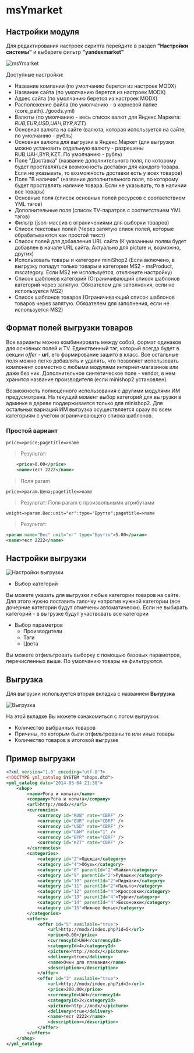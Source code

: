 # msYmarket

## Настройки модуля

Для редактирования настроек скрипта перейдите в раздел **"Настройки системы"** и выберите фильтр **"yandexmarket"**

![msYmarket](https://file.modx.pro/files/c/5/d/c5d2374dd38b264392a122a128cd866a.png)

Доступные настройки:

* Название компании (по умолчанию берется из настроек MODX)
* Название сайта (по умолчанию берется из настроек MODX)
* Адрес сайта (по умолчанию берется из настроек MODX)
* Расположение файла (по умолчанию - в корневой папке {core_path}../goods.yml)
* Валюты (по умолчанию - весь список валют для Яндекс.Маркета: _RUB,EUR,USD,UAH,BYR,KZT_)
* Основная валюта на сайте (валюта, которая используется на сайте, по умолчанию - рубль)
* Основная валюта для выгрузки в Яндекс.Маркет (для выгрузки можно установить отдельную валюту - разрешены RUB,UAH,BYR,KZT. По умолчанию - рубль)
* Поле "Доставка" (название дополнительного поля, по которому будет проставляться возможность доставки для каждого товара. Если не указывать, то возможность доставки есть у всех товаров)
* Поле "В наличии" (название дополнительного поля, по которому будет проставлять наличие товара. Если не указывать, то в наличии все товары)
* Основные поля (список основных полей ресурсов с соответствием YML тэгов)
* Дополнительные поля (список TV-паратров с соответствием YML тэгов)
* Фильтр (json-массив с ограничениями для выборки товаров)
* Список текстовых полей (Через запятую спиок полей, которые обрабатываются как простой текст)
* Список полей для добавления URL сайта (К указанным полям будет добавлен в начале URL сайта. Актуально для picture и, возможно, других)
* Использовать товары и категории miniShop2 (Если включено, в выгрузку попадут только товары и категории MS2 - msProduct, mscategory. Если MS2 не используется, отключите настройку)
* Список шаблонов категорий (Ограничивающий список шаблонов категорий через запятую. Обязателем для заполнения, если не используется MS2)
* Список шаблонов товаров (Ограничивающий список шаблонов товаров через запятую. Обязателем для заполнения, если не используется MS2)

## Формат полей выгрузки товаров

Все варианты можно комбинировать между собой, формат одинаков для основных полей и TV. Единственный тэг, который всегда будет в секции _offer_ - **url**, его формирование зашито в класс. Все остальные поля можно легко добавлять и удалять, что позволяет использовать компонент совместно с любыми модулями интернет-магазинов или даже без них. Дополнительное синтетическое поле - vendor, в нем хранится название производителя (если minishop2 установлен).

Возможность полноценного использования с другими модулями ИМ предусмотрена. На текущий момент выбор категорий для выгрузки в админке в дереве поддерживается только для minishop2. Для остальных вариаций ИМ выгрузка осуществляется сразу по всем категориям с учетом ограничивающего списка шаблонов.

### Простой вариант

`price=>price;pagetitle=>name`

> Результат:

```xml
    <price>0.00</price>
    <name>тест 2222</name>
```

> Поля param

`price=>param.Цена;pagetitle=>name`

> Результат:
> Поля param с произвольными атрибутами

`weight=>param.Вес:unit="кг":type="Брутто";pagetitle=>name`

> Результат:

```xml
<param name="Вес" unit="кг" type="Брутто">5.00</param>
<name>тест 2222</name>
```

## Настройки выгрузки

![Настройки выгрузки](https://file.modx.pro/files/4/d/f/4df80ac0b6e556e50a9eae353716c55c.png)

* Выбор категорий

Вы можете указать для выгрузки любые категории товаров на сайте. Для этого нужно поставить галочку напротив нужной категории (все дочерние категории будут отмечены автоматически). Если не выбирать категорий - в выгрузке будут участвовать все категории

* Выбор параметров
  * Производители
  * Тэги
  * Цвета

Вы можете отфильтровать выборку с помощью базовых параметров, перечисленных выше. По умолчанию товары не фильтруются.

## Выгрузка

Для выгрузки используется вторая вкладка с названием **Выгрузка**

![Выгрузка](https://file.modx.pro/files/b/d/2/bd26231a09d3b60691db2ddabe460b39.png)

На этой вкладке Вы можете ознакомиться с логом выгрузки:

* Количество выбранных товаров
* Причины, по которым были отфильтрованы те или иные товары
* Количество товаров в итоговой выгрузке

## Пример выгрузки

```xml
<?xml version="1.0" encoding="utf-8"?>
<!DOCTYPE yml_catalog SYSTEM "shops.dtd">
<yml_catalog date="2014-05-04 21:38">
    <shop>
        <name>Рога и копыта</name>
        <company>Рога и копыта</company>
        <url>http://modx/</url>
        <currencies>
            <currency id="RUB" rate="CBRF" />
            <currency id="EUR" rate="CBRF" />
            <currency id="USD" rate="CBRF" />
            <currency id="UAH" rate="1" />
            <currency id="BYR" rate="CBRF" />
            <currency id="KZT" rate="CBRF" />
        </currencies>
        <categories>
            <category id="2">Одежда</category>
            <category id="4">Обувь</category>
            <category id="8" parentId="2">Майки</category>
            <category id="9" parentId="2">Рубашки</category>
            <category id="10" parentId="2">Пиджаки</category>
            <category id="11" parentId="2">Пальто</category>
            <category id="12" parentId="4">Кроссовки</category>
            <category id="13" parentId="4">Туфли</category>
            <category id="14" parentId="4">Босоножки</category>
            <category id="15">Нижнее белье</category>
        </categories>
        <offers>
            <offer id="5" available="true">
                <url>http://modx/index.php?id=5</url>
                <price>0.00</price>
                <currencyId>UAH</currencyId>
                <categoryId>4</categoryId>
                <picture>http://modx/</picture>
                <delivery>true</delivery>
                <name>Очки для плавания</name>
                <description></description>
            </offer>
            <offer id="3" available="true">
                <url>http://modx/index.php?id=3</url>
                <price>200.00</price>
                <currencyId>UAH</currencyId>
                <categoryId>2</categoryId>
                <picture>http://modx/</picture>
                <delivery>true</delivery>
                <name>тест 2222</name>
                <description></description>
            </offer>
        </offers>
    </shop>
</yml_catalog>
```
